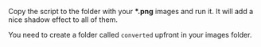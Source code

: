 Copy the script to the folder with your **\*.png** images and run it. It will add a nice shadow effect to all of them.

You need to create a folder called `converted` upfront in your images folder.
